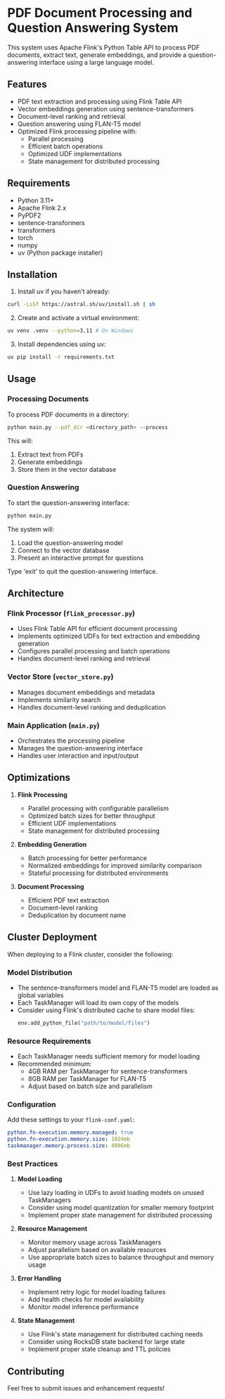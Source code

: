 # PDF Document Processing and Question Answering System

This system uses Apache Flink's Python Table API to process PDF documents, extract text, generate embeddings, and provide a question-answering interface using a large language model.

## Features

- PDF text extraction and processing using Flink Table API
- Vector embeddings generation using sentence-transformers
- Document-level ranking and retrieval
- Question answering using FLAN-T5 model
- Optimized Flink processing pipeline with:
  - Parallel processing
  - Efficient batch operations
  - Optimized UDF implementations
  - State management for distributed processing

## Requirements

- Python 3.11+
- Apache Flink 2.x
- PyPDF2
- sentence-transformers
- transformers
- torch
- numpy
- uv (Python package installer)

## Installation

1. Install uv if you haven't already:
```bash
curl -LsSf https://astral.sh/uv/install.sh | sh
```

2. Create and activate a virtual environment:
```bash
uv venv .venv --python=3.11 # On Windows
```

3. Install dependencies using uv:
```bash
uv pip install -r requirements.txt
```

## Usage

### Processing Documents

To process PDF documents in a directory:

```bash
python main.py --pdf_dir <directory_path> --process
```

This will:
1. Extract text from PDFs
2. Generate embeddings
3. Store them in the vector database

### Question Answering

To start the question-answering interface:

```bash
python main.py
```

The system will:
1. Load the question-answering model
2. Connect to the vector database
3. Present an interactive prompt for questions

Type 'exit' to quit the question-answering interface.

## Architecture

### Flink Processor (`flink_processor.py`)
- Uses Flink Table API for efficient document processing
- Implements optimized UDFs for text extraction and embedding generation
- Configures parallel processing and batch operations
- Handles document-level ranking and retrieval

### Vector Store (`vector_store.py`)
- Manages document embeddings and metadata
- Implements similarity search
- Handles document-level ranking and deduplication

### Main Application (`main.py`)
- Orchestrates the processing pipeline
- Manages the question-answering interface
- Handles user interaction and input/output

## Optimizations

1. **Flink Processing**
   - Parallel processing with configurable parallelism
   - Optimized batch sizes for better throughput
   - Efficient UDF implementations
   - State management for distributed processing

2. **Embedding Generation**
   - Batch processing for better performance
   - Normalized embeddings for improved similarity comparison
   - Stateful processing for distributed environments

3. **Document Processing**
   - Efficient PDF text extraction
   - Document-level ranking
   - Deduplication by document name

## Cluster Deployment

When deploying to a Flink cluster, consider the following:

### Model Distribution
- The sentence-transformers model and FLAN-T5 model are loaded as global variables
- Each TaskManager will load its own copy of the models
- Consider using Flink's distributed cache to share model files:
  ```python
  env.add_python_file("path/to/model/files")
  ```

### Resource Requirements
- Each TaskManager needs sufficient memory for model loading
- Recommended minimum:
  - 4GB RAM per TaskManager for sentence-transformers
  - 8GB RAM per TaskManager for FLAN-T5
  - Adjust based on batch size and parallelism

### Configuration
Add these settings to your `flink-conf.yaml`:
```yaml
python.fn-execution.memory.managed: true
python.fn-execution.memory.size: 1024mb
taskmanager.memory.process.size: 4096mb
```

### Best Practices
1. **Model Loading**
   - Use lazy loading in UDFs to avoid loading models on unused TaskManagers
   - Consider using model quantization for smaller memory footprint
   - Implement proper state management for distributed processing

2. **Resource Management**
   - Monitor memory usage across TaskManagers
   - Adjust parallelism based on available resources
   - Use appropriate batch sizes to balance throughput and memory usage

3. **Error Handling**
   - Implement retry logic for model loading failures
   - Add health checks for model availability
   - Monitor model inference performance

4. **State Management**
   - Use Flink's state management for distributed caching needs
   - Consider using RocksDB state backend for large state
   - Implement proper state cleanup and TTL policies

## Contributing

Feel free to submit issues and enhancement requests! 
